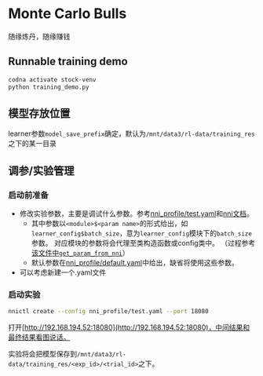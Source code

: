 # Monte Carlo Bulls

随缘炼丹，随缘赚钱

## Runnable training demo

```bash
codna activate stock-venv
python training_demo.py
```

## 模型存放位置
learner参数`model_save_prefix`确定，默认为`/mnt/data3/rl-data/training_res`之下的某一目录

## 调参/实验管理

### 启动前准备
- 修改实验参数，主要是调试什么参数。参考[nni_profile/test.yaml](nni_profile/test.yaml)和[nni文档](https://nni.readthedocs.io/en/latest/hpo/search_space.html)。
    - 其中参数以`<module>$<param name>`的形式给出，如`learner_config$batch_size`，意为`learner_config`模块下的`batch_size`参数。
      对应模块的参数将会代理至类构造函数或config类中。
    （过程参考[该文件中`get_param_from_nni`](training/util/exp_management.py)）
    - 默认参数在[nni_profile/default.yaml](nni_profile/default.yaml)中给出，缺省将使用这些参数。
- 可以考虑新建一个.yaml文件

### 启动实验
```bash
nnictl create --config nni_profile/test.yaml --port 18080
```

打开[http://192.168.194.52:18080](http://192.168.194.52:18080)，中间结果和最终结果看图说话。

实验将会把模型保存到`/mnt/data3/rl-data/training_res/<exp_id>/<trial_id>`之下。

